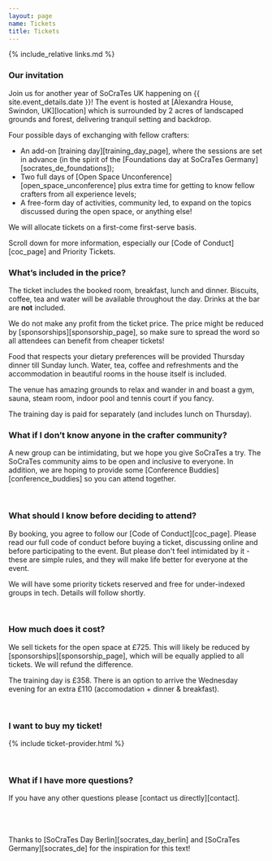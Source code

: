 ```yaml
---
layout: page
name: Tickets
title: Tickets
---
```


{% include_relative links.md %}

### Our invitation
Join us for another year of SoCraTes UK happening on {{ site.event_details.date }}! The event is hosted at [Alexandra House, Swindon, UK][location] which is surrounded by 2 acres of landscaped grounds and forest, delivering tranquil setting and backdrop.

Four possible days of exchanging with fellow crafters:

- An add-on [training day][training_day_page], where the sessions are set in advance (in the spirit of the [Foundations day at SoCraTes Germany][socrates_de_foundations]);
- Two full days of [Open Space Unconference][open_space_unconference] plus extra time for getting to know fellow crafters from all experience levels;
- A free-form day of activities, community led, to expand on the topics discussed during the open space, or anything else!

We will allocate tickets on a first-come first-serve basis.

Scroll down for more information, especially our [Code of Conduct][coc_page] and Priority Tickets.


### What’s included in the price?

The ticket includes the booked room, breakfast, lunch and dinner. Biscuits, coffee, tea and water will be available throughout the day. Drinks at the bar are **not** included.

We do not make any profit from the ticket price. The price might be reduced by [sponsorships][sponsorship_page], so make sure to spread the word so all attendees can benefit from cheaper tickets!

Food that respects your dietary preferences will be provided Thursday dinner till Sunday lunch. Water, tea, coffee and refreshments and the accommodation in beautiful rooms in the house itself is included.

The venue has amazing grounds to relax and wander in and boast a gym, sauna, steam room, indoor pool and tennis court if you fancy.

The training day is paid for separately (and includes lunch on Thursday).

### What if I don’t know anyone in the crafter community?

A new group can be intimidating, but we hope you give SoCraTes a try. The SoCraTes community aims to be open and inclusive to everyone. In addition, we are hoping to provide some [Conference Buddies][conference_buddies] so you can attend together.

<br>

### What should I know before deciding to attend?
By booking, you agree to follow our [Code of Conduct][coc_page]. Please read our full code of conduct before buying a ticket, discussing online and before participating to the event. But please don't feel intimidated by it - these are simple rules, and they will make life better for everyone at the event.

We will have some priority tickets reserved and free for under-indexed groups in tech. Details will follow shortly.

<br>

### How much does it cost?

We sell tickets for the open space at £725. This will likely be reduced by [sponsorships][sponsorship_page], which will be equally applied to all tickets. We will refund the difference.

The training day is £358. There is an option to arrive the Wednesday evening for an extra £110 (accomodation + dinner & breakfast).

<br>


### I want to buy my ticket!

{% include ticket-provider.html %}

<br>

### What if I have more questions?
If you have any other questions please [contact us directly][contact].

<br><br><br>
Thanks to [SoCraTes Day Berlin][socrates_day_berlin] and [SoCraTes Germany][socrates_de] for the inspiration for this text!
